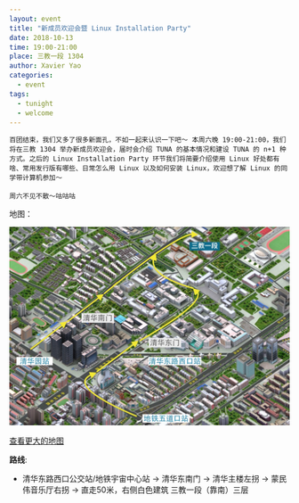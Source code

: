 ```yaml
---
layout: event
title: "新成员欢迎会暨 Linux Installation Party"
date: 2018-10-13
time: 19:00-21:00
place: 三教一段 1304
author: Xavier Yao
categories:
  - event
tags:
  - tunight
  - welcome
---
```


	百团结束，我们又多了很多新面孔，不如一起来认识一下吧～ 本周六晚 19:00-21:00，我们将在三教 1304 举办新成员欢迎会，届时会介绍 TUNA 的基本情况和建设 TUNA 的 n+1 种方式。之后的 Linux Installation Party 环节我们将简要介绍使用 Linux 好处都有啥、常用发行版有哪些、日常怎么用 Linux 以及如何安装 Linux，欢迎想了解 Linux 的同学带计算机参加～

    周六不见不散～咕咕咕

地图：

![](/assets/img/events/map_t3_sec1.jpg)

<a class="hidden-xs" href="https://www.openstreetmap.org/#map=18/40.00120/116.32246">查看更大的地图</a>

**路线**:

- 清华东路西口公交站/地铁宇宙中心站 -> 清华东南门 -> 清华主楼左拐 -> 蒙民伟音乐厅右拐 -> 直走50米，右侧白色建筑 三教一段（靠南）三层
